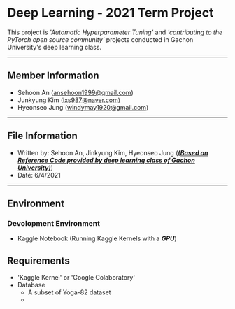 # Deep Learning - 2021 Term Project  
This project is *'Automatic Hyperparameter Tuning'* and *'contributing to the PyTorch open source community'* projects conducted in Gachon University's deep learning class.  

---
## Member Information
- Sehoon An (ansehoon1999@gmail.com)
- Junkyung Kim (lxs987@naver.com)
- Hyeonseo Jung (windymay1920@gmail.com)
---
## File Information
- Written by: Sehoon An, Jinkyung Kim, Hyeonseo Jung (<u>***(Based on Reference Code provided by deep learning class of Gachon University)***</u>)
- Date: 6/4/2021
---
## Environment  
### Devolopment Environment  
- Kaggle Notebook (Running Kaggle Kernels with a ***GPU***)
## Requirements
- 'Kaggle Kernel' or 'Google Colaboratory'
- Database
   - A subset of Yoga-82 dataset
   - 
